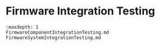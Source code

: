 
# Firmware Integration Testing 

```{toctree}
:maxdepth: 1
FirmwareComponentIntegrationTesting.md
FirmwareSystemIntegrationTesting.md
```
